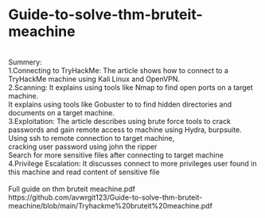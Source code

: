# Guide-to-solve-thm-bruteit-meachine
<br>
Summery:
<br>
1.Connecting to TryHackMe: The article shows how to connect to a TryHackMe machine using Kali Linux and OpenVPN.
<br>
2.Scanning: It explains using tools like Nmap to find open ports on a target machine.
<br>
It explains using tools like Gobuster to to find hidden directories and documents on a target machine.
<br>
3.Exploitation: The article describes using brute force tools to crack passwords and gain remote access to machine using Hydra, burpsuite. 
<br>
Using ssh to remote connection to target machine,
<br>
cracking user password using john the ripper
<br>
Search for more sensitive files after connecting to target machine
<br>
4.Privilege Escalation: It discusses connect to more privileges user found in this machine and read content of sensitive file
<br>
<br>
Full guide on thm bruteit meachine.pdf
<br>
https://github.com/avwrgit123/Guide-to-solve-thm-bruteit-meachine/blob/main/Tryhackme%20bruteit%20meachine.pdf
